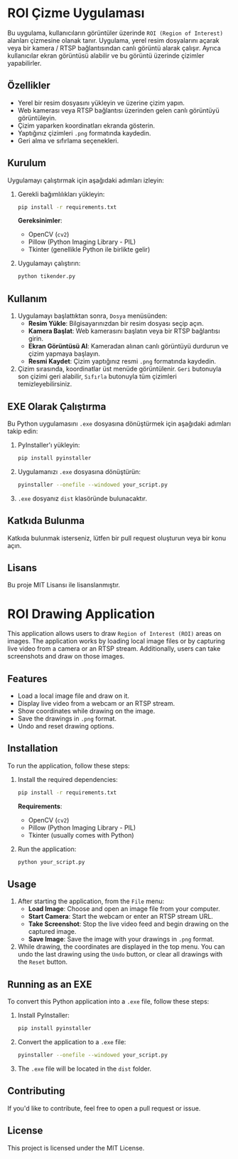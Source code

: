 
# ROI Çizme Uygulaması

Bu uygulama, kullanıcıların görüntüler üzerinde `ROI (Region of Interest)` alanları çizmesine olanak tanır. Uygulama, yerel resim dosyalarını açarak veya bir kamera / RTSP bağlantısından canlı görüntü alarak çalışır. Ayrıca kullanıcılar ekran görüntüsü alabilir ve bu görüntü üzerinde çizimler yapabilirler.

## Özellikler
- Yerel bir resim dosyasını yükleyin ve üzerine çizim yapın.
- Web kamerası veya RTSP bağlantısı üzerinden gelen canlı görüntüyü görüntüleyin.
- Çizim yaparken koordinatları ekranda gösterin.
- Yaptığınız çizimleri `.png` formatında kaydedin.
- Geri alma ve sıfırlama seçenekleri.

## Kurulum
Uygulamayı çalıştırmak için aşağıdaki adımları izleyin:

1. Gerekli bağımlılıkları yükleyin:

   ```bash
   pip install -r requirements.txt
   ```

   **Gereksinimler**:
   - OpenCV (`cv2`)
   - Pillow (Python Imaging Library - PIL)
   - Tkinter (genellikle Python ile birlikte gelir)

2. Uygulamayı çalıştırın:

   ```bash
   python tikender.py
   ```

## Kullanım
1. Uygulamayı başlattıktan sonra, `Dosya` menüsünden:
   - **Resim Yükle**: Bilgisayarınızdan bir resim dosyası seçip açın.
   - **Kamera Başlat**: Web kamerasını başlatın veya bir RTSP bağlantısı girin.
   - **Ekran Görüntüsü Al**: Kameradan alınan canlı görüntüyü durdurun ve çizim yapmaya başlayın.
   - **Resmi Kaydet**: Çizim yaptığınız resmi `.png` formatında kaydedin.
2. Çizim sırasında, koordinatlar üst menüde görüntülenir. `Geri` butonuyla son çizimi geri alabilir, `Sıfırla` butonuyla tüm çizimleri temizleyebilirsiniz.

## EXE Olarak Çalıştırma
Bu Python uygulamasını `.exe` dosyasına dönüştürmek için aşağıdaki adımları takip edin:

1. PyInstaller'ı yükleyin:

   ```bash
   pip install pyinstaller
   ```

2. Uygulamanızı `.exe` dosyasına dönüştürün:

   ```bash
   pyinstaller --onefile --windowed your_script.py
   ```

3. `.exe` dosyanız `dist` klasöründe bulunacaktır.

## Katkıda Bulunma
Katkıda bulunmak isterseniz, lütfen bir pull request oluşturun veya bir konu açın.

## Lisans
Bu proje MIT Lisansı ile lisanslanmıştır.


# ROI Drawing Application

This application allows users to draw `Region of Interest (ROI)` areas on images. The application works by loading local image files or by capturing live video from a camera or an RTSP stream. Additionally, users can take screenshots and draw on those images.

## Features
- Load a local image file and draw on it.
- Display live video from a webcam or an RTSP stream.
- Show coordinates while drawing on the image.
- Save the drawings in `.png` format.
- Undo and reset drawing options.

## Installation
To run the application, follow these steps:

1. Install the required dependencies:

   ```bash
   pip install -r requirements.txt
   ```

   **Requirements**:
   - OpenCV (`cv2`)
   - Pillow (Python Imaging Library - PIL)
   - Tkinter (usually comes with Python)

2. Run the application:

   ```bash
   python your_script.py
   ```

## Usage
1. After starting the application, from the `File` menu:
   - **Load Image**: Choose and open an image file from your computer.
   - **Start Camera**: Start the webcam or enter an RTSP stream URL.
   - **Take Screenshot**: Stop the live video feed and begin drawing on the captured image.
   - **Save Image**: Save the image with your drawings in `.png` format.
2. While drawing, the coordinates are displayed in the top menu. You can undo the last drawing using the `Undo` button, or clear all drawings with the `Reset` button.

## Running as an EXE
To convert this Python application into a `.exe` file, follow these steps:

1. Install PyInstaller:

   ```bash
   pip install pyinstaller
   ```

2. Convert the application to a `.exe` file:

   ```bash
   pyinstaller --onefile --windowed your_script.py
   ```

3. The `.exe` file will be located in the `dist` folder.

## Contributing
If you'd like to contribute, feel free to open a pull request or issue.

## License
This project is licensed under the MIT License.
